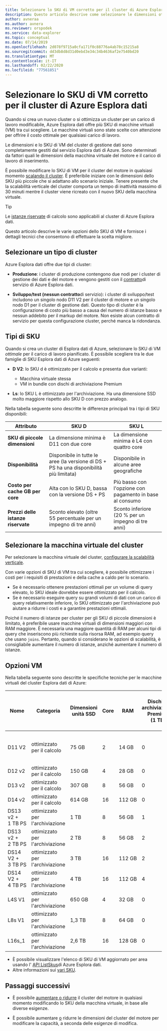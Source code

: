 ```yaml
---
title: Selezionare lo SKU di VM corretto per il cluster di Azure Esplora dati
description: Questo articolo descrive come selezionare le dimensioni ottimali dello SKU per il cluster Azure Esplora dati.
author: avneraa
ms.author: avnera
ms.reviewer: orspodek
ms.service: data-explorer
ms.topic: conceptual
ms.date: 07/14/2019
ms.openlocfilehash: 2d078f9715a0cfa171f0c88776a4ab78c15215a8
ms.sourcegitcommit: dd3db8d8d31d0ebd3e34c34b4636af2e7540bd20
ms.translationtype: MT
ms.contentlocale: it-IT
ms.lasthandoff: 02/22/2020
ms.locfileid: "77561851"
---
```

# <a name="select-the-correct-vm-sku-for-your-azure-data-explorer-cluster"></a>Selezionare lo SKU di VM corretto per il cluster di Azure Esplora dati 

Quando si crea un nuovo cluster o si ottimizza un cluster per un carico di lavoro modificabile, Azure Esplora dati offre più SKU di macchine virtuali (VM) tra cui scegliere. Le macchine virtuali sono state scelte con attenzione per offrire il costo ottimale per qualsiasi carico di lavoro. 

Le dimensioni e lo SKU di VM del cluster di gestione dati sono completamente gestiti dal servizio Esplora dati di Azure. Sono determinati da fattori quali le dimensioni della macchina virtuale del motore e il carico di lavoro di inserimento. 

È possibile modificare lo SKU di VM per il cluster del motore in qualsiasi momento [scalando il cluster](manage-cluster-vertical-scaling.md). È preferibile iniziare con le dimensioni dello SKU più piccole che si adattano allo scenario iniziale. Tenere presente che la scalabilità verticale del cluster comporta un tempo di inattività massimo di 30 minuti mentre il cluster viene ricreato con il nuovo SKU della macchina virtuale.

> [!TIP]
> Le [istanze riservate](https://docs.microsoft.com/azure/virtual-machines/windows/prepay-reserved-vm-instances) di calcolo sono applicabili al cluster di Azure Esplora dati.  

Questo articolo descrive le varie opzioni dello SKU di VM e fornisce i dettagli tecnici che consentono di effettuare la scelta migliore.

## <a name="select-a-cluster-type"></a>Selezionare un tipo di cluster

Azure Esplora dati offre due tipi di cluster:

* **Produzione**: i cluster di produzione contengono due nodi per i cluster di gestione dei dati e del motore e vengono gestiti con il [contratto](https://azure.microsoft.com/support/legal/sla/data-explorer/v1_0/)di servizio di Azure Esplora dati.

* **Sviluppo/test (nessun contratto**di servizio): i cluster di sviluppo/test includono un singolo nodo D11 V2 per il cluster di motore e un singolo nodo D1 per il cluster di gestione dati. Questo tipo di cluster è la configurazione di costo più basso a causa del numero di istanze basso e nessun addebito per il markup del motore. Non esiste alcun contratto di servizio per questa configurazione cluster, perché manca la ridondanza.

## <a name="sku-types"></a>Tipi di SKU

Quando si crea un cluster di Esplora dati di Azure, selezionare lo SKU di VM *ottimale* per il carico di lavoro pianificato. È possibile scegliere tra le due famiglie di SKU Esplora dati di Azure seguenti:

* **D V2**: lo SKU d è ottimizzato per il calcolo e presenta due varianti:
    * Macchina virtuale stessa
    * VM in bundle con dischi di archiviazione Premium

* **Ls**: lo SKU L è ottimizzato per l'archiviazione. Ha una dimensione SSD molto maggiore rispetto allo SKU D con prezzo analogo.

Nella tabella seguente sono descritte le differenze principali tra i tipi di SKU disponibili:
 
| Attributo | SKU D | SKU L |
|---|---|---
|**SKU di piccole dimensioni**|La dimensione minima è D11 con due core|La dimensione minima è L4 con quattro core |
|**Disponibilità**|Disponibile in tutte le aree (la versione di DS + PS ha una disponibilità più limitata)|Disponibile in alcune aree geografiche |
|**Costo per cache&nbsp;GB per core**|Alta con lo SKU D, bassa con la versione DS + PS|Più basso con l'opzione con pagamento in base al consumo |
|**Prezzi delle istanze riservate**|Sconto elevato (oltre 55&nbsp;percentuale per un impegno di tre anni)|Sconto inferiore (20&nbsp;% per un impegno di tre anni) |  

## <a name="select-your-cluster-vm"></a>Selezionare la macchina virtuale del cluster 

Per selezionare la macchina virtuale del cluster, [configurare la scalabilità verticale](manage-cluster-vertical-scaling.md#configure-vertical-scaling). 

Con varie opzioni di SKU di VM tra cui scegliere, è possibile ottimizzare i costi per i requisiti di prestazioni e della cache a caldo per lo scenario. 
* Se è necessario ottenere prestazioni ottimali per un volume di query elevato, lo SKU ideale dovrebbe essere ottimizzato per il calcolo. 
* Se è necessario eseguire query su grandi volumi di dati con un carico di query relativamente inferiore, lo SKU ottimizzato per l'archiviazione può aiutare a ridurre i costi e a garantire prestazioni ottimali.

Poiché il numero di istanze per cluster per gli SKU di piccole dimensioni è limitato, è preferibile usare macchine virtuali di dimensioni maggiori con RAM maggiore. È necessaria una maggiore quantità di RAM per alcuni tipi di query che inseriscono più richieste sulla risorsa RAM, ad esempio query che usano `joins`. Pertanto, quando si considerano le opzioni di scalabilità, è consigliabile aumentare il numero di istanze, anziché aumentare il numero di istanze.

## <a name="vm-options"></a>Opzioni VM

Nella tabella seguente sono descritte le specifiche tecniche per le macchine virtuali del cluster Esplora dati di Azure:

|**Nome**| **Categoria** | **Dimensioni unità SSD** | **Core** | **RAM** | **Dischi di archiviazione Premium (1&nbsp;TB)**| **Numero minimo di istanze per cluster** | **Numero massimo di istanze per cluster**
|---|---|---|---|---|---|---|---
|D11 V2| ottimizzato per il calcolo | 75&nbsp;GB    | 2 | 14&nbsp;GB | 0 | 1 | 8 (ad eccezione dello SKU sviluppo/test, che è 1)
|D12 v2| ottimizzato per il calcolo | 150&nbsp;GB   | 4 | 28&nbsp;GB | 0 | 2 | 16
|D13 v2| ottimizzato per il calcolo | 307&nbsp;GB   | 8 | 56&nbsp;GB | 0 | 2 | 1\.000
|D14 v2| ottimizzato per il calcolo | 614&nbsp;GB   | 16| 112&nbsp;GB | 0 | 2 | 1\.000
|DS13 v2 + 1&nbsp;TB&nbsp;PS| ottimizzato per l'archiviazione | 1&nbsp;TB | 8 | 56&nbsp;GB | 1 | 2 | 1\.000
|DS13 v2 + 2&nbsp;TB&nbsp;PS| ottimizzato per l'archiviazione | 2&nbsp;TB | 8 | 56&nbsp;GB | 2 | 2 | 1\.000
|DS14 V2 + 3&nbsp;TB&nbsp;PS| ottimizzato per l'archiviazione | 3&nbsp;TB | 16 | 112&nbsp;GB | 2 | 2 | 1\.000
|DS14 V2 + 4&nbsp;TB&nbsp;PS| ottimizzato per l'archiviazione | 4&nbsp;TB | 16 | 112&nbsp;GB | 4 | 2 | 1\.000
|L4S V1| ottimizzato per l'archiviazione | 650&nbsp;GB | 4 | 32&nbsp;GB | 0 | 2 | 16
|L8s V1| ottimizzato per l'archiviazione | 1,3&nbsp;TB | 8 | 64&nbsp;GB | 0 | 2 | 1\.000
|L16s_1| ottimizzato per l'archiviazione | 2,6&nbsp;TB | 16| 128&nbsp;GB | 0 | 2 | 1\.000

* È possibile visualizzare l'elenco di SKU di VM aggiornato per area usando l' [API ListSkus](/dotnet/api/microsoft.azure.management.kusto.clustersoperationsextensions.listskus?view=azure-dotnet)di Azure Esplora dati. 
* Altre informazioni sui [vari SKU](/azure/virtual-machines/windows/sizes). 

## <a name="next-steps"></a>Passaggi successivi

* È possibile [aumentare o ridurre](manage-cluster-vertical-scaling.md) il cluster del motore in qualsiasi momento modificando lo SKU della macchina virtuale, in base alle diverse esigenze. 

* È possibile aumentare [o](manage-cluster-horizontal-scaling.md) ridurre le dimensioni del cluster del motore per modificare la capacità, a seconda delle esigenze di modifica.

